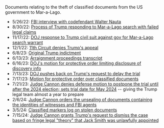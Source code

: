 Documents relating to the theft of classified documents from the US government to Mar-a-Lago.

* 5/26/22: [FBI interview with codefendant Walter Nauta](https://github.com/doctorparadox/historical-texts/blob/master/trump-indictments/classified-documents/doc-448-1-nauta-transcript.pdf)
* 8/30/22: [Process of Trump responding to Mar-a-Lago search with failed legal claims](https://github.com/doctorparadox/historical-texts/blob/master/trump-indictments/classified-documents/08302022-govuscourtsflsd618763480_1.pdf)
* 11/17/22: [DOJ response to Trump civil suit against gov for Mar-a-Lago search warrant](https://github.com/doctorparadox/historical-texts/blob/master/trump-indictments/classified-documents/221117-doj-reply-brief.pdf)
* 12/1/22: [11th Circuit denies Trump's appeal](https://github.com/doctorparadox/historical-texts/blob/master/trump-indictments/classified-documents/22-13005-2022-12-01.pdf)
* 6/8/23: [Original Trump indictment](https://github.com/doctorparadox/historical-texts/blob/master/trump-indictments/classified-documents/US-v-Trump-Nauta.pdf)
* 6/13/23: [Arraignment proceedings transcript](https://github.com/doctorparadox/historical-texts/blob/master/trump-indictments/classified-documents/usa-v-trump-and-nauta-transcript.pdf)
* 6/16/23: [DOJ's motion for protective order limiting disclosure of discovery info](https://github.com/doctorparadox/historical-texts/blob/master/trump-indictments/classified-documents/protective-order.pdf)
* 7/13/23: [DOJ pushes back on Trump's request to delay the trial](https://github.com/doctorparadox/historical-texts/blob/master/trump-indictments/classified-documents/76-usa-response.pdf)
* 7/17/23: [Motion for protective order over classified documents](https://github.com/doctorparadox/historical-texts/blob/master/trump-indictments/classified-documents/motion-for-protective-order.pdf)
* 7/21/23: [Judge Cannon denies defense motion to postpone the trial until after the 2024 election; sets trial date for May 2024](https://github.com/doctorparadox/historical-texts/blob/master/trump-indictments/classified-documents/may-trial-date-govuscourtsflsd648653830.pdf) -- giving the Trump legal team almost a year to prepare
* 2/6/24: [Judge Cannon orders the unsealing of documents containing the identities of witnesses and FBI agents](https://github.com/doctorparadox/historical-texts/blob/master/trump-indictments/classified-documents/govuscourtsflsd6486532830_1.pdf)
* 3/5/24: [Classified markers log on stolen documents](https://github.com/doctorparadox/historical-texts/blob/master/trump-indictments/classified-documents/gov.uscourts.flsd.648652.612.14.pdf)
* 7/15/24: [Judge Cannon grants Trump's request to dismiss the case based on fringe legal "theory" that Jack Smith was unlawfully appointed](https://github.com/doctorparadox/historical-texts/blob/master/trump-indictments/classified-documents/dismissal-govuscourtsflsd6486526720_2.pdf)
